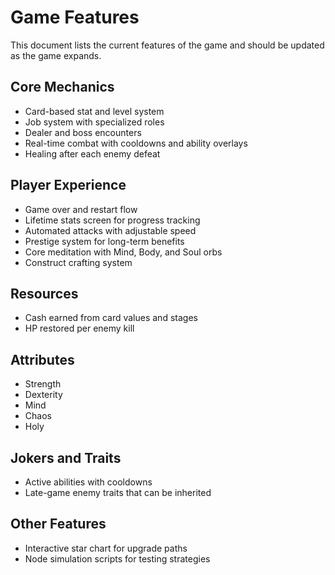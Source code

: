 # Game Features

This document lists the current features of the game and should be updated as the game expands.

## Core Mechanics
- Card-based stat and level system
- Job system with specialized roles
- Dealer and boss encounters
- Real-time combat with cooldowns and ability overlays
- Healing after each enemy defeat

## Player Experience
- Game over and restart flow
- Lifetime stats screen for progress tracking
- Automated attacks with adjustable speed
- Prestige system for long-term benefits
- Core meditation with Mind, Body, and Soul orbs
- Construct crafting system

## Resources
- Cash earned from card values and stages
- HP restored per enemy kill

## Attributes
- Strength
- Dexterity
- Mind
- Chaos
- Holy

## Jokers and Traits
- Active abilities with cooldowns
- Late-game enemy traits that can be inherited

## Other Features
- Interactive star chart for upgrade paths
- Node simulation scripts for testing strategies


